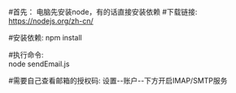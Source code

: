#首先：
电脑先安装node，有的话直接安装依赖
#下载链接: https://nodejs.org/zh-cn/

#安装依赖:
    npm install

#执行命令:  
    node sendEmail.js

#需要自己查看邮箱的授权码:
    设置--账户--下方开启IMAP/SMTP服务

